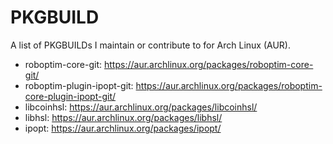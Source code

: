 PKGBUILD
========

A list of PKGBUILDs I maintain or contribute to for Arch Linux (AUR).

* roboptim-core-git: https://aur.archlinux.org/packages/roboptim-core-git/
* roboptim-plugin-ipopt-git: https://aur.archlinux.org/packages/roboptim-core-plugin-ipopt-git/
* libcoinhsl: https://aur.archlinux.org/packages/libcoinhsl/
* libhsl: https://aur.archlinux.org/packages/libhsl/
* ipopt: https://aur.archlinux.org/packages/ipopt/
